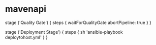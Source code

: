 # mavenapi
stage ('Quality Gate') {
			steps {
					waitForQualityGate abortPipeline: true
			}
		}


stage ('Deployment Stage') {
			steps {
				sh 'ansible-playbook deploytohost.yml'
			}
		}
